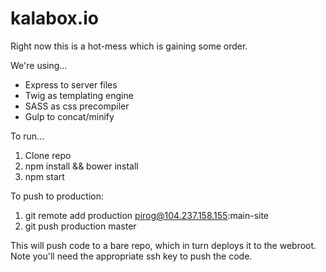 # kalabox.io

Right now this is a hot-mess which is gaining some order.

We're using...

- Express to server files
- Twig as templating engine
- SASS as css precompiler
- Gulp to concat/minify

To run...
1. Clone repo
2. npm install && bower install
3. npm start

To push to production:
1. git remote add production pirog@104.237.158.155:main-site
2. git push production master

This will push code to a bare repo, which in turn deploys it to the webroot. Note you'll need the appropriate ssh key to push the code.

